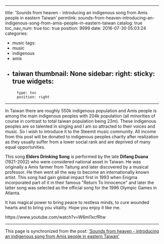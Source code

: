 
---
title: 'Sounds from heaven - introducing an indigenous song from Amis people in eastern Taiwan'
permlink: sounds-from-heaven-introducing-an-indigenous-song-from-amis-people-in-eastern-taiwan
catalog: true
toc_nav_num: true
toc: true
position: 9999
date: 2016-07-30 05:03:24
categories:
- music
tags:
- music
- indigenous
- amis
- taiwan
thumbnail: None
sidebar:
    right:
        sticky: true
widgets:
    -
        type: toc
        position: right
---


<p>In Taiwan there are roughly 550k indigenous population and Amis people is among the main indigenous peoples with 204k population (all minorities of course in contrast to total taiwan population being 23m). These indigenous peoples are so talented in singing and I am so attracted to their voices and music. So i wish to introduce it to the Steemit music community. All income from this post will be donated to indigenous peoples charity after realization as they usually suffer from a lower social rank and are deprived of many equal opportunities. </p>
<p>This song <strong>Elders Drinking Song</strong> is performed by the late <strong>Difang Duana</strong> (1921-2002) who were considered national asset in Taiwan. He was originally a Amis farmer from Taitung and later discovered by a musical professor. He then went all the way to become an internationally known artist. This song had gain global impact first in 1993 when Enigma incorporated part of it in their famous &quot;Return To Innocence&quot; and later the latter song was selected as the official song for the 1996 Olympic Games in Atlanta.</p>
<p>It has magical power to bring peace to restless minds, to cure wounded hearts and to bring you vitality. Hope you enjoy it like me. </p>
<p>https://www.youtube.com/watch?v=W6mI1xcfRtw</p>

- - -

This page is synchronized from the post: ['Sounds from heaven - introducing an indigenous song from Amis people in eastern Taiwan'](https://steemit.com/@deanliu/sounds-from-heaven-introducing-an-indigenous-song-from-amis-people-in-eastern-taiwan)
